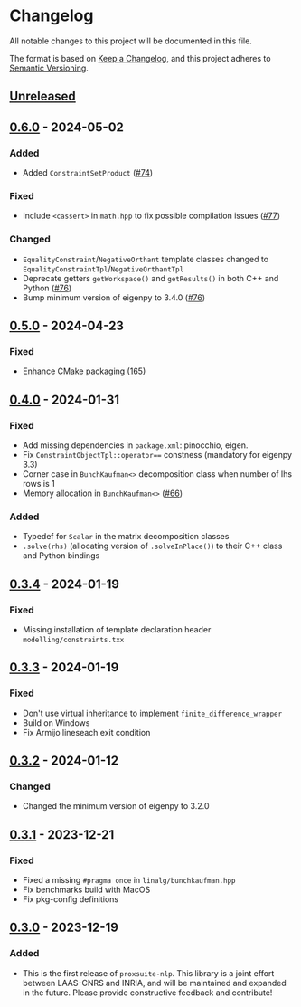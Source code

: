 # Changelog

All notable changes to this project will be documented in this file.

The format is based on [Keep a Changelog](https://keepachangelog.com/en/1.0.0/),
and this project adheres to [Semantic Versioning](https://semver.org/spec/v2.0.0.html).

## [Unreleased]

## [0.6.0] - 2024-05-02

### Added

* Added `ConstraintSetProduct` ([#74](https://github.com/Simple-Robotics/proxsuite-nlp/pull/74))

### Fixed

* Include `<cassert>` in `math.hpp` to fix possible compilation issues ([#77](https://github.com/Simple-Robotics/proxsuite-nlp/pull/77))

### Changed

* `EqualityConstraint`/`NegativeOrthant` template classes changed to `EqualityConstraintTpl`/`NegativeOrthantTpl`
* Deprecate getters `getWorkspace()` and `getResults()` in both C++ and Python ([#76](https://github.com/Simple-Robotics/proxsuite-nlp/pull/76))
* Bump minimum version of eigenpy to 3.4.0 ([#76](https://github.com/Simple-Robotics/proxsuite-nlp/pull/76))

## [0.5.0] - 2024-04-23

### Fixed

* Enhance CMake packaging ([165](https://github.com/Simple-Robotics/proxsuite-nlp/pull/65))

## [0.4.0] - 2024-01-31

### Fixed

* Add missing dependencies in `package.xml`: pinocchio, eigen.
* Fix `ConstraintObjectTpl::operator==` constness (mandatory for eigenpy 3.3)
* Corner case in `BunchKaufman<>` decomposition class when number of lhs rows is 1
* Memory allocation in `BunchKaufman<>` ([#66](https://github.com/Simple-Robotics/proxsuite-nlp/pull/66))

### Added

* Typedef for `Scalar` in the matrix decomposition classes
* `.solve(rhs)` (allocating version of `.solveInPlace()`) to their C++ class and Python bindings

## [0.3.4] - 2024-01-19

### Fixed

* Missing installation of template declaration header `modelling/constraints.txx`

## [0.3.3] - 2024-01-19

### Fixed

* Don't use virtual inheritance to implement `finite_difference_wrapper`
* Build on Windows
* Fix Armijo lineseach exit condition

## [0.3.2] - 2024-01-12

### Changed

* Changed the minimum version of eigenpy to 3.2.0

## [0.3.1] - 2023-12-21

### Fixed

* Fixed a missing `#pragma once` in `linalg/bunchkaufman.hpp`
* Fix benchmarks build with MacOS
* Fix pkg-config definitions

## [0.3.0] - 2023-12-19

### Added

* This is the first release of `proxsuite-nlp`. This library is a joint effort between LAAS-CNRS and INRIA, and will be maintained and expanded in the future. Please provide constructive feedback and contribute!

[Unreleased]: https://github.com/Simple-Robotics/proxsuite-nlp/compare/v0.6.0...HEAD
[0.6.0]: https://github.com/Simple-Robotics/proxsuite-nlp/compare/v0.5.0...v0.6.0
[0.5.0]: https://github.com/Simple-Robotics/proxsuite-nlp/compare/v0.4.0...v0.5.0
[0.4.0]: https://github.com/Simple-Robotics/proxsuite-nlp/compare/v0.3.4...v0.4.0
[0.3.4]: https://github.com/Simple-Robotics/proxsuite-nlp/compare/v0.3.3...v0.3.4
[0.3.3]: https://github.com/Simple-Robotics/proxsuite-nlp/compare/v0.3.2...v0.3.3
[0.3.2]: https://github.com/Simple-Robotics/proxsuite-nlp/compare/v0.3.1...v0.3.2
[0.3.1]: https://github.com/Simple-Robotics/proxsuite-nlp/compare/v0.3.0...v0.3.1
[0.3.0]: https://github.com/Simple-Robotics/proxsuite-nlp/releases/tag/v0.3.0
